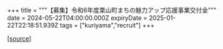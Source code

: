 +++
title = """【募集】令和6年度栗山町まちの魅力アップ応援事業交付金"""
date = 2024-05-22T04:00:00.000Z
expiryDate = 2025-01-22T22:18:51.939Z
tags = ["kuriyama","recruit"]
+++


[[source]](https://www.town.kuriyama.hokkaido.jp/soshiki/31/633.html)
